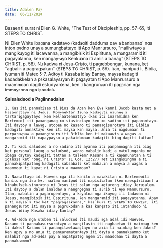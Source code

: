 ```yaml
---
title: Adalen Pay
date:  06/11/2020
---
```


Basaen ti surat ni Ellen G. White, "The Test of Discipleship, pp. 57–65, iti STEPS TO CHRIST.

Ni Ellen White ibagana kadatayo (kadagiti dadduma pay a banbanag) nga inton pudno unay a sumungbattayo iti Apo Mannursuro, "mailiwtayo a mangikuyog iti ladawanna, a mangibisik iti Espirituna, a mangaramid iti pagayatanna, ken mangay-ayo Kenkuana iti amin a banag" (STEPS TO CHRIST, p. 58). Nu kadwa ni Jesu-Cristo, ti pagrebbengan, kunana, ket "agbalin a pagragsakan" (STEPS TO CHRIST, p. 59). Itan, manipud iti Biblia, iyuman iti Mateo 5-7. Adtoy ti Kasaba idiay Bantay, maysa kadagiti kadadakkelan a pakasalaysayan iti pagayatan ti Apo Mannursuro a maammoan dagiti estudyantena, ken ti kangrunaan iti pagarian nga immayanna nga ipasdek.

**Salsaludsod a Pagiinnadalan**

`1. Kas iti pannakisao ti Dios da Adan ken Eva kenni Jacob kasta met a kasaonatayo ni Jesus. Komonektar Isuna kadagiti nauneg a tartarigagaytayo, ken kellaatennatayo (kas iti inaramidna ken Bartemeo) iti pananganag no siasinotayo ken no sadino iti papanantayo. Iti daytoy a lawag, utoben no kasano ti panangisurotayo iti Biblia kadagiti annaktayo ken iti maysa ken maysa. Ania ti nagdumaan ti parparawpaw a panangisuro iti Biblia ken ti makaawis a wagas a mangaramid iti napaypayso a pakaidumaan kadagiti biag dagiti tattao?`

`2. Ti kadi saludsed a no sadino iti ayanmo iti panpannagna iti biag ket personal laeng a saludsod, wenno mabalin kadi a matulunganka no ibaga daytoy kadagiti tattao a talkem? Kasano a ti kapanunotan a ti iglesia ket "bagi ni Cristo” (1 Cor. 12:27) ket isingasingna a ti pannakipatpatang kadagiti sabsabali ket mabalin a maysa a wagas a maammoan ti kayat ni Cristo a maammoam?`

`3. Naadaltayo idi Hueves nga iti kanito a makakitan ni Bartemeoiti kanito nga isu ket naalaw manipud iti napisikalan (ken naespirituan) a kinabulsek-sinurotna ni Jesus iti dalan nga agturong idiay Jerusalem. Iti daytoy a dalan inaldaw a nangngegna ti sirib ti Apo Mannursuro. Itan, mabalin a pagarupentayo, a kayatna nga ikuyog iti ladawan ni Jesus, mangibisik iti Espirituna, ken mangaramid iti pagayatanna. Apay a ti maysa a tao ket "pagragsakanna," kas kuna ti STEPS TO CHRIST, iti panangsurot iti maysa a pagrukodan a kas kangato iti intandudo ni Jesus idiay Kasaba idiay Bantay?`

`4. Ad-adda nga utuben ti saludsod iti maudi nga adal idi Hueves. Kasano ti pannakasursurotayo a mangilasin iti nagbaetan ti naimbag ken ti dakes? Kasano ti panangilawlawagtayo no ania ti naimbag ken dakes? Ken apay a no ania ti pangaramatantayo iti dayta a pannakaammo ket nalabit nga ad-adda pay a napatpateg ngem iti maaddaan ti dayta a pannakaammo?`